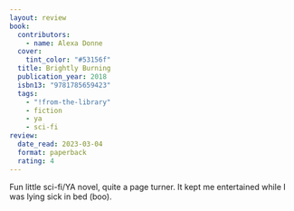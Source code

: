 ```yaml
---
layout: review
book:
  contributors:
    - name: Alexa Donne
  cover:
    tint_color: "#53156f"
  title: Brightly Burning
  publication_year: 2018
  isbn13: "9781785659423"
  tags:
    - "!from-the-library"
    - fiction
    - ya
    - sci-fi
review:
  date_read: 2023-03-04
  format: paperback
  rating: 4
---
```


Fun little sci-fi/YA novel, quite a page turner.
It kept me entertained while I was lying sick in bed (boo).

